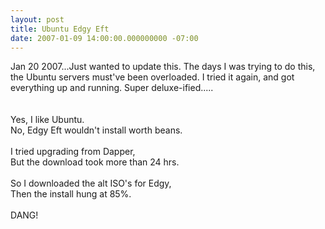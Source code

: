 ```yaml
---
layout: post
title: Ubuntu Edgy Eft
date: 2007-01-09 14:00:00.000000000 -07:00
---
```

Jan 20 2007...Just wanted to update this.  The days I was trying to do this, the Ubuntu servers must've been overloaded.  I tried it again, and got everything up and running. Super deluxe-ified.....<br /><br /><br />Yes, I like Ubuntu.<br />No, Edgy Eft wouldn't install worth beans.<br /><br />I tried upgrading from Dapper,<br />But the download took more than 24 hrs.<br /><br />So I downloaded the alt ISO's for Edgy,<br />Then the install hung at 85%.<br /><br />DANG!
